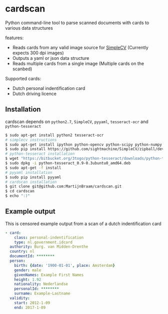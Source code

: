 cardscan
========

Python command-line tool to parse scanned documents with cards to various data structures

features:
 - Reads cards from any valid image source for [SimpleCV][simplecv] (Currently expects 300 dpi images)
 - Outputs a yaml or json data structure
 - Reads multiple cards from a single image (Multiple cards on the scanbed)
 
Supported cards:
 - Dutch personal indentification card
 - Dutch driving licence
 
## Installation

cardscan depends on `python2.7`, `SimpleCV`, `pyyaml`, `tesseract-ocr` and `python-tesseract`

```bash
$ sudo apt-get install python2 tesseract-ocr
# simplecv instructions
$ sudo apt-get install ipython python-opencv python-scipy python-numpy python-pygame python-setuptools python-pip
$ sudo pip install https://github.com/sightmachine/SimpleCV/zipball/develop
# python-tesseract installation
$ wget "https://bitbucket.org/3togo/python-tesseract/downloads/python-tesseract_0.9-0.3ubuntu0_amd64.deb"
$ sudo dpkg -i python-tesseract_0.9-0.3ubuntu0_amd64.deb
$ sudo apt-get -f install
# pyyaml installation
$ sudo pip install pyyaml
# cardscan installation
$ git clone git@github.com:MartijnBraam/cardscan.git
$ cd cardscan
$ echo ":)"
```

## Example output

This is censored example output from a scan of a dutch indentification card
```yaml
- card:
    class: personal-indentification
    type: nl.government.idcard
  authority: Burg. van Midden-Drenthe
  country: nl
  documentId: ********
  person:
    birth: {date: '1900-01-01', place: Amsterdam}
    gender: male
    givenNames: Example First Names
    height: 1.92
    nationality: Nederlandse
    personalId: ********
    surname: Example-Lastname
  validity: 
    start: 2012-1-09
    end: 2017-1-09
```

 
  [simplecv]: http://simplecv.org/
